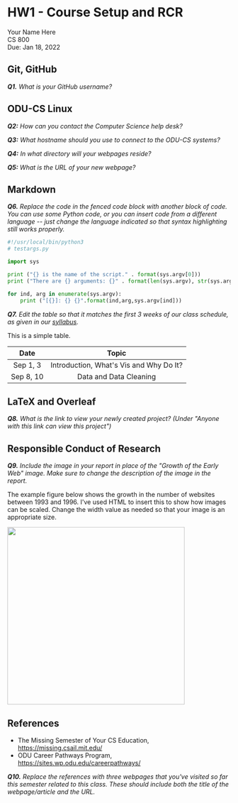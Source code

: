 # HW1 - Course Setup and RCR

Your Name Here  
CS 800  
Due: Jan 18, 2022

## Git, GitHub

***Q1.** What is your GitHub username?*

## ODU-CS Linux

***Q2:** How can you contact the Computer Science help desk?*

***Q3:** What hostname should you use to connect to the ODU-CS systems?*

***Q4:** In what directory will your webpages reside?*

***Q5:** What is the URL of your new webpage?*

## Markdown

***Q6.** Replace the code in the fenced code block with another block of code. You can use some Python code, or you can insert code from a different language -- just change the language indicated so that syntax highlighting still works properly.*

```python
#!/usr/local/bin/python3
# testargs.py

import sys

print ("{} is the name of the script." . format(sys.argv[0]))
print ("There are {} arguments: {}" . format(len(sys.argv), str(sys.argv)))

for ind, arg in enumerate(sys.argv):
    print ("[{}]: {} {}".format(ind,arg,sys.argv[ind]))
```

***Q7.** Edit the table so that it matches the first 3 weeks of our class schedule, as given in our [syllabus](https://github.com/odu-cs800-research/public/blob/main/spr22/syllabus.md).*

This is a simple table.  

|Date|Topic|
|:---:|:---:|
|Sep 1, 3|Introduction, What's Vis and Why Do It?|
|Sep 8, 10|Data and Data Cleaning|

## LaTeX and Overleaf

***Q8.** What is the link to view your newly created project? (Under "Anyone with this link can view this project")*

## Responsible Conduct of Research

***Q9.** Include the image in your report in place of the "Growth of the Early Web" image. Make sure to change the description of the image in the report.*

The example figure below shows the growth in the number of websites between 1993 and 1996.  I've used HTML to insert this to show how images can be scaled.  Change the width value as needed so that your image is an appropriate size.

<img src="growth-early-web.png" width=400 />

## References

* The Missing Semester of Your CS Education, https://missing.csail.mit.edu/
* ODU Career Pathways Program, https://sites.wp.odu.edu/careerpathways/

***Q10.** Replace the references with three webpages that you've visited so far this semester related to this class. These should include both the title of the webpage/article and the URL.*
 
